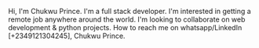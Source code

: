 Hi, I'm Chukwu Prince.
I'm a full stack developer.
I'm interested in getting a remote job anywhere around the world.
I'm looking to collaborate on web development & python projects.
How to reach me on whatsapp/LinkedIn [+2349121304245], Chukwu Prince.
